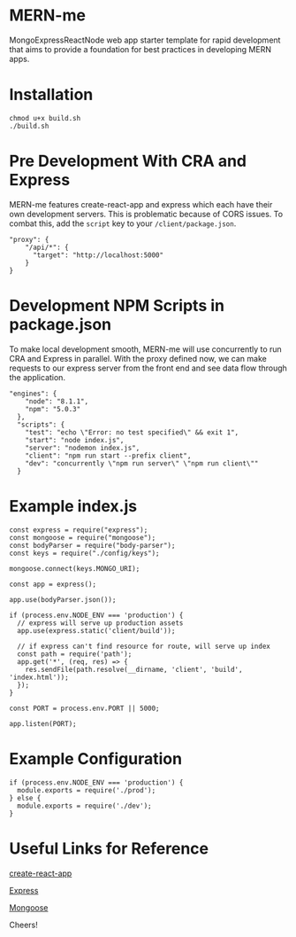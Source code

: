 # MERN-me
MongoExpressReactNode web app starter template for rapid development that aims to provide a foundation for best practices in developing MERN apps.

# Installation
```
chmod u+x build.sh
./build.sh
```

# Pre Development With CRA and Express
MERN-me features create-react-app and express which each have their own development servers. This is problematic because of CORS issues.
To combat this, add the `script` key to your `/client/package.json`.

```
"proxy": {
    "/api/*": {
      "target": "http://localhost:5000"
    }
}
```

# Development NPM Scripts in package.json
To make local development smooth, MERN-me will use concurrently to run CRA and Express in parallel. With the proxy defined now,
we can make requests to our express server from the front end and see data flow through the application.

```
"engines": {
    "node": "8.1.1",
    "npm": "5.0.3"
  },
  "scripts": {
    "test": "echo \"Error: no test specified\" && exit 1",
    "start": "node index.js",
    "server": "nodemon index.js",
    "client": "npm run start --prefix client",
    "dev": "concurrently \"npm run server\" \"npm run client\""
  }
```

# Example index.js
```
const express = require("express");
const mongoose = require("mongoose");
const bodyParser = require("body-parser");
const keys = require("./config/keys");

mongoose.connect(keys.MONGO_URI);

const app = express();

app.use(bodyParser.json());

if (process.env.NODE_ENV === 'production') {
  // express will serve up production assets
  app.use(express.static('client/build'));

  // if express can't find resource for route, will serve up index
  const path = require('path');
  app.get('*', (req, res) => {
    res.sendFile(path.resolve(__dirname, 'client', 'build', 'index.html'));
  });
}

const PORT = process.env.PORT || 5000;

app.listen(PORT);
```

# Example Configuration
```
if (process.env.NODE_ENV === 'production') {
  module.exports = require('./prod');
} else {
  module.exports = require('./dev');
}
```

# Useful Links for Reference
[create-react-app](https://github.com/facebook/create-react-app)

[Express](https://expressjs.com/)

[Mongoose](http://mongoosejs.com/)

Cheers!
